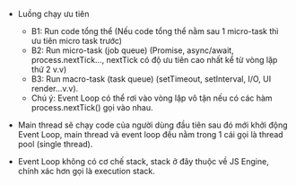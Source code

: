 - Luồng chạy ưu tiên

  - B1: Run code tổng thể (Nếu code tổng thể nằm sau 1 micro-task thì ưu tiên micro task trước)
  - B2: Run micro-task (job queue) (Promise, async/await, process.nextTick..., nextTick có độ ưu tiên cao nhất kể từ vòng lặp thứ 2 v.v)
  - B3: Run macro-task (task queue) (setTimeout, setInterval, I/O, UI render...v.v).
  - Chú ý: Event Loop có thể rơi vào vòng lặp vô tận nếu có các hàm process.nextTick() gọi vào nhau.

- Main thread sẽ chạy code của người dùng đầu tiên sau đó mới khởi động Event Loop, main thread và event loop đều nằm trong 1 cái gọi là thread pool (single thread).

- Event Loop không có cơ chế stack, stack ở đây thuộc về JS Engine, chính xác hơn gọi là execution stack.
